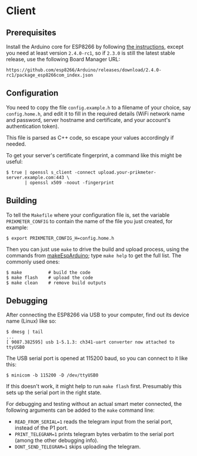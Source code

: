 Client
======

Prerequisites
-------------

Install the Arduino core for ESP8266 by following [the
instructions](https://github.com/esp8266/Arduino), except you need at least
version `2.4.0-rc1`, so if `2.3.0` is still the latest stable release, use the
following Board Manager URL:

    https://github.com/esp8266/Arduino/releases/download/2.4.0-rc1/package_esp8266com_index.json

Configuration
-------------

You need to copy the file `config.example.h` to a filename of your choice, say
`config.home.h`, and edit it to fill in the required details (WiFi network name
and password, server hostname and certificate, and your account's
authentication token).

This file is parsed as C++ code, so escape your values accordingly if needed.

To get your server's certificate fingerprint, a command like this might be
useful:

    $ true | openssl s_client -connect upload.your-prikmeter-server.example.com:443 \
           | openssl x509 -noout -fingerprint

Building
--------

To tell the `Makefile` where your configuration file is, set the variable
`PRIKMETER_CONFIG` to contain the name of the file you just created, for
example:

    $ export PRIKMETER_CONFIG_H=config.home.h

Then you can just use `make` to drive the build and upload process, using the
commands from [makeEspArduino](https://github.com/plerup/makeEspArduino); type
`make help` to get the full list. The commonly used ones:

    $ make          # build the code
    $ make flash    # upload the code
    $ make clean    # remove build outputs

Debugging
---------

After connecting the ESP8266 via USB to your computer, find out its device name
(Linux) like so:

    $ dmesg | tail
    ...
    [ 9087.382595] usb 1-5.1.3: ch341-uart converter now attached to ttyUSB0

The USB serial port is opened at 115200 baud, so you can connect to it like
this:

    $ minicom -b 115200 -D /dev/ttyUSB0

If this doesn't work, it might help to run `make flash` first. Presumably this
sets up the serial port in the right state.

For debugging and testing without an actual smart meter connected, the
following arguments can be added to the `make` command line:

* `READ_FROM_SERIAL=1` reads the telegram input from the serial port, instead
  of the P1 port.
* `PRINT_TELEGRAM=1` prints telegram bytes verbatim to the serial port (among
  the other debugging info).
* `DONT_SEND_TELEGRAM=1` skips uploading the telegram.
